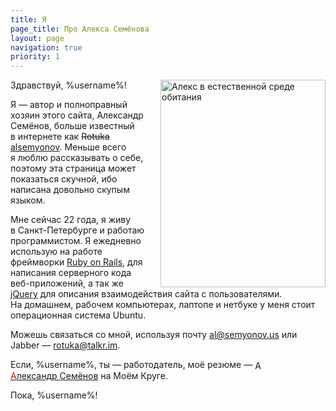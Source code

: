 ```yaml
---
title: Я
page_title: Про Алекса Семёнова
layout: page
navigation: true
priority: 1
---
```


<!-- TODO: переписать текст о себе -->
<div itemscope itemtype="http://schema.org/Person" class="h-card">
<img class="photo" style="margin: 0 0 0 1em; float: right; width: 264px; height: 332px;" src="" alt="Алекс в естественной среде обитания" title="Алекс в естественной среде обитания" />

Здравствуй, %username%!

Я — автор и полноправный хозяин этого сайта, <span class="fn n"><span class="given-name">Александр</span> <span class="family-name">Семёнов</span></span>, больше известный в интернете как <del>Rotuka</del> <ins><a class="nickname" href="http://www.google.ru/search?q=alsemyonov">alsemyonov</a></ins>. Меньше всего я люблю рассказывать о себе, поэтому эта страница может показаться скучной, ибо написана довольно скупым языком.

Мне сейчас 22 года, я живу в Санкт-Петербурге и работаю программистом.  Я ежедневно использую на работе фреймворки <a href="http://rubyonrails.org/">Ruby on Rails</a>, для написания серверного кода веб-приложений, а так же <a href="http://jquery.com/">jQuery</a> для описания взаимодействия сайта с пользователями. На домашнем, рабочем компьютерах, лаптопе и нетбуке у меня стоит операционная система Ubuntu.

Можешь связаться со мной, используя почту <a class="email" href="mailto:al@semyonov.us">al@semyonov.us</a> или Jabber — <a href="xmpp:rotuka@talkr.im">rotuka@talkr.im</a>.

</div>
Если, %username%, ты — работодатель, моё резюме —
<a href="http://alsemyonov.moikrug.ru/?from=userlink"><img style="border: 0pt none; margin: 0pt 3px 0pt 0pt; width: 16px; height: 16px; vertical-align: middle;" title="Александр Семёнов на Моём Круге" src="http://moikrug.ru/images/icon.gif" alt="Александр Семёнов на Моём Круге" /><span style="color: #c71717;">А</span>лександр&nbsp;Семёнов</a> на Моём Круге.

Пока, %username%!

